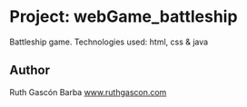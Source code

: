 # Project: webGame_battleship
Battleship game. Technologies used: html, css & java

## Author
Ruth Gascón Barba www.ruthgascon.com
